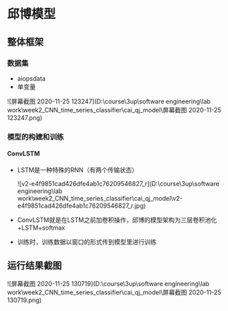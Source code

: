# 邱博模型

## 整体框架

### 数据集

* aiopsdata
* 单变量

![屏幕截图 2020-11-25 123247](D:\course\3up\software engineering\lab work\week2_CNN_time_series_classifier\cai_qj_model\屏幕截图 2020-11-25 123247.png)

### 模型的构建和训练

#### **ConvLSTM**

* LSTM是一种特殊的RNN（有两个传输状态）

  ![v2-e4f9851cad426dfe4ab1c76209546827_r](D:\course\3up\software engineering\lab work\week2_CNN_time_series_classifier\cai_qj_model\v2-e4f9851cad426dfe4ab1c76209546827_r.jpg)

* ConvLSTM就是在LSTM之前加卷积操作，邱博的模型架构为三层卷积池化+LSTM+softmax
* 训练时，训练数据以窗口的形式传到模型里进行训练

## 运行结果截图

![屏幕截图 2020-11-25 130719](D:\course\3up\software engineering\lab work\week2_CNN_time_series_classifier\cai_qj_model\屏幕截图 2020-11-25 130719.png)